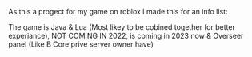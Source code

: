 As this a progect for my game on roblox I made this for an info list:

The game is Java & Lua (Most likey to be cobined together for better experiance), 
NOT COMING IN 2022, is coming in 2023 now & 
Overseer panel (Like B Core prive server owner have)
